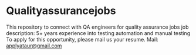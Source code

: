 # Qualityassurancejobs
This repository to connect with QA engineers for quality assurance jobs
job description: 5+ years experience into testing automation and manual testing
To apply for this opportunity, please mail us your resume.
Mail: applyataur@gmail.com
